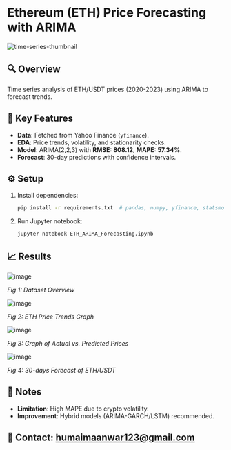# Ethereum (ETH) Price Forecasting with ARIMA 
![time-series-thumbnail](https://github.com/user-attachments/assets/c26fffac-06b9-4a23-9a2f-69b651cb7cc0)

## **🔍 Overview**  
Time series analysis of ETH/USDT prices (2020-2023) using ARIMA to forecast trends.  

## **🚀 Key Features**  
- **Data**: Fetched from Yahoo Finance (`yfinance`).  
- **EDA**: Price trends, volatility, and stationarity checks.  
- **Model**: ARIMA(2,2,3) with **RMSE: 808.12**, **MAPE: 57.34%**.  
- **Forecast**: 30-day predictions with confidence intervals.  

## **⚙️ Setup**  
1. Install dependencies:  
   ```bash  
   pip install -r requirements.txt  # pandas, numpy, yfinance, statsmodels
2. Run Jupyter notebook:
   ```bash
   jupyter notebook ETH_ARIMA_Forecasting.ipynb
## **📈 Results**
![image](https://github.com/user-attachments/assets/5c38d04b-ce03-45e4-bb24-03a217cb8007)

*Fig 1: Dataset Overview*

![image](https://github.com/user-attachments/assets/c31a7b41-68a3-420e-86d0-f3b2b56d28e9)

*Fig 2: ETH Price Trends Graph*

![image](https://github.com/user-attachments/assets/e137f772-9e0e-44c8-ba47-269e882ceb05)

*Fig 3: Graph of Actual vs. Predicted Prices*

![image](https://github.com/user-attachments/assets/a2640312-6551-4007-8b35-c1e7ad349b91)

*Fig 4: 30-days Forecast of ETH/USDT*

## **📌 Notes**
- **Limitation**: High MAPE due to crypto volatility.
- **Improvement**: Hybrid models (ARIMA-GARCH/LSTM) recommended.

## **📧 Contact: humaimaanwar123@gmail.com**


